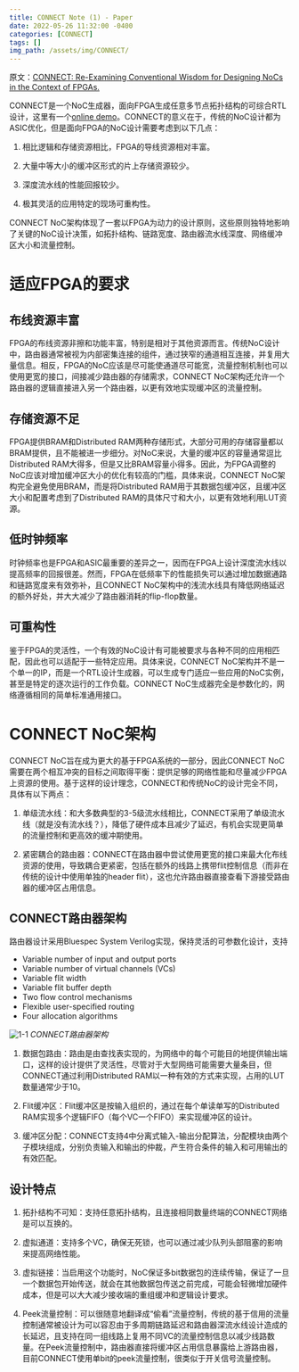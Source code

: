 ```yaml
---
title: CONNECT Note (1) - Paper
date: 2022-05-26 11:32:00 -0400
categories: [CONNECT]
tags: []
img_path: /assets/img/CONNECT/
---
```


原文：[CONNECT: Re-Examining Conventional Wisdom for Designing NoCs in the Context of FPGAs.](https://www.cs.cmu.edu/~mpapamic/research/fpga2012_papamichael.pdf)

CONNECT是一个NoC生成器，面向FPGA生成任意多节点拓扑结构的可综合RTL设计，这里有一个[online demo](https://research.ece.cmu.edu/calcm/new_connect/connect/)。CONNECT的意义在于，传统的NoC设计都为ASIC优化，但是面向FPGA的NoC设计需要考虑到以下几点：

1. 相比逻辑和存储资源相比，FPGA的导线资源相对丰富。

1. 大量中等大小的缓冲区形式的片上存储资源较少。

1. 深度流水线的性能回报较少。

1. 极其灵活的应用特定的现场可重构性。

CONNECT NoC架构体现了一套以FPGA为动力的设计原则，这些原则独特地影响了关键的NoC设计决策，如拓扑结构、链路宽度、路由器流水线深度、网络缓冲区大小和流量控制。

# 适应FPGA的要求

## 布线资源丰富

FPGA的布线资源非擦和功能丰富，特别是相对于其他资源而言。传统NoC设计中，路由器通常被视为内部密集连接的组件，通过狭窄的通道相互连接，并复用大量信息。相反，FPGA的NoC应该是尽可能使通道尽可能宽，流量控制机制也可以使用更宽的接口，间接减少路由器的存储需求，CONNECT NoC架构还允许一个路由器的逻辑直接进入另一个路由器，以更有效地实现缓冲区的流量控制。

## 存储资源不足

FPGA提供BRAM和Distributed RAM两种存储形式，大部分可用的存储容量都以BRAM提供，且不能被进一步细分。对NoC来说，大量的缓冲区的容量通常逗比Distributed RAM大得多，但是又比BRAM容量小得多。因此，为FPGA调整的NoC应该对增加缓冲区大小的优化有较高的门槛，具体来说，CONNECT NoC架构完全避免使用BRAM，而是将Distributed RAM用于其数据包缓冲区，且缓冲区大小和配置考虑到了Distributed RAM的具体尺寸和大小，以更有效地利用LUT资源。

## 低时钟频率

时钟频率也是FPGA和ASIC最重要的差异之一，因而在FPGA上设计深度流水线以提高频率的回报很差。然而，FPGA在低频率下的性能损失可以通过增加数据通路和链路宽度来有效弥补，且CONNECT NoC架构中的浅流水线具有降低网络延迟的额外好处，并大大减少了路由器消耗的flip-flop数量。

## 可重构性

鉴于FPGA的灵活性，一个有效的NoC设计有可能被要求与各种不同的应用相匹配，因此也可以适配于一些特定应用。具体来说，CONNECT NoC架构并不是一个单一的IP，而是一个RTL设计生成器，可以生成专门适应一些应用的NoC实例，甚至是特定的逐次运行的工作负载。CONNECT NoC生成器完全是参数化的，网络遵循相同的简单标准通用接口。

# CONNECT NoC架构

CONNECT NoC旨在成为更大的基于FPGA系统的一部分，因此CONNECT NoC需要在两个相互冲突的目标之间取得平衡：提供足够的网络性能和尽量减少FPGA上资源的使用。基于这样的设计理念，CONNECT和传统NoC的设计完全不同，具体有以下两点：

1. 单级流水线：和大多数典型的3-5级流水线相比，CONNECT采用了单级流水线（就是没有流水线？），降低了硬件成本且减少了延迟，有机会实现更简单的流量控制和更高效的缓冲期使用。

1. 紧密耦合的路由器：CONNECT在路由器中尝试使用更宽的接口来最大化布线资源的使用，导致耦合更紧密，包括在额外的线路上携带flit控制信息（而非在传统的设计中使用单独的header flit），这也允许路由器直接查看下游接受路由器的缓冲区占用信息。

## CONNECT路由器架构

路由器设计采用Bluespec System Verilog实现，保持灵活的可参数化设计，支持

- Variable number of input and output ports
- Variable number of virtual channels (VCs)
- Variable flit width
- Variable flit buffer depth
- Two flow control mechanisms
- Flexible user-specified routing
- Four allocation algorithms

![1-1](1-1.png)
_CONNECT路由器架构_

1. 数据包路由：路由是由查找表实现的，为网络中的每个可能目的地提供输出端口，这样的设计提供了灵活性，尽管对于大型网络可能需要大量条目，但CONNECT通过利用Distributed RAM以一种有效的方式来实现，占用的LUT数量通常少于10。

1. Flit缓冲区：Flit缓冲区是按输入组织的，通过在每个单读单写的Distributed RAM实现多个逻辑FIFO（每个VC一个FIFO）来实现缓冲区的设计。

1. 缓冲区分配：CONNECT支持4中分离式输入-输出分配算法，分配模块由两个子模块组成，分别负责输入和输出的仲裁，产生符合条件的输入和可用输出的有效匹配。

## 设计特点

1. 拓扑结构不可知：支持任意拓扑结构，且连接相同数量终端的CONNECT网络是可以互换的。

1. 虚拟通道：支持多个VC，确保无死锁，也可以通过减少队列头部阻塞的影响来提高网络性能。

1. 虚拟链接：当启用这个功能时，NoC保证多bit数据包的连续传输，保证了一旦一个数据包开始传送，就会在其他数据包传送之前完成，可能会轻微增加硬件成本，但是可以大大减少接收端的重组缓冲和逻辑设计要求。

1. Peek流量控制：可以很随意地翻译成“偷看”流量控制，传统的基于信用的流量控制通常被设计为可以容忍由于多周期链路延迟和路由器深流水线设计造成的长延迟，且支持在同一组线路上复用不同VC的流量控制信息以减少线路数量。在Peek流量控制中，路由器直接将缓冲区占用信息暴露给上游路由器，目前CONNECT使用单bit的peek流量控制，很类似于开关信号流量控制。
